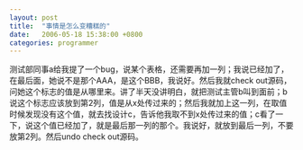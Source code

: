 ```yaml
---
layout: post
title:  "事情是怎么变糟糕的"
date:   2006-05-18 15:38:00 +0800
categories: programmer
---
```


测试部同事a给我提了一个bug，说某个表格，还需要再加一列；我说已经加了，在最后面，她说不是那个AAA，是这个BBB，我说好。然后我就check out源码，问她这个标志的值是从哪里来。讲了半天没讲明白，就把测试主管b叫到面前；b说这个标志应该放到第2列，值是从x处传过来的；然后我就加上这一列，在取值时候发现没有这个值，就去找设计c，告诉他我取不到x处传过来的值；c看了一下，说这个值已经加了，就是最后那一列的那个。我说好，就放到最后一列，不要放第2列。然后undo check out源码。


